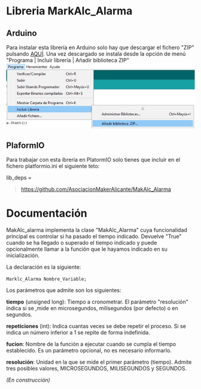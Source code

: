 Libreria MarkAlc_Alarma
=======================
Arduino
-------
Para instalar esta librería en Arduino solo hay que descargar el fichero "ZIP" pulsando [AQUÍ](https://github.com/AsociacionMakerAlicante/MakAlc_Alarma/archive/refs/heads/master.zip). Una vez descargado se instala desde la opción de menú "Programa | Incluir librería | Añadir biblioteca ZIP"
![Instalar librería ZIP](https://github.com/AsociacionMakerAlicante/MakAlc_Alarma/raw/master/test/Instalar_Libreria_Zip.JPG)

PlaformIO
---------
Para trabajar con esta ibreria en PlatormIO solo tienes que incluir en el fichero platformio.ini el siguiente teto:

lib_deps =
>https://github.com/AsociacionMakerAlicante/MakAlc_Alarma

Documentación
=============
MakAlc_alarma implementa la clase "MakAlc_Alarma" cuya funcionalidad principal es controlar si ha pasado el tiempo indicado. Devuelve "True" cuando se ha llegado o superado el tiempo indicado y puede opcionalmente llamar a la función que le hayamos indicado en su inicialización.

La declaración es la siguiente:

`Marklc_Alarma Nombre_Variable;`

Los parámetros que admite son los siguientes:

**tiempo** (unsigned long): Tiempo a cronometrar. El parámetro "resolución" indica si se ,mide en microsegundos, milisegundos (por defecto) o en segundos.

**repeticiones** (int): Indica cuantas veces se debe repetir el proceso. Si se indica un número inferior a 1 se repite de forma indefinida.

**fucion**: Nombre de la función a ejecutar cuando se cumpla el tiempo establecido. Es un parámetro opcional, no es necesario informarlo.

**resolución**: Unidad en la que se mide el primer parámetro (tiempo). Admite tres posibles valores, MICROSEGUNDOS, MILISEGUNDOS y SEGUNDOS.


*(En construcción)*
